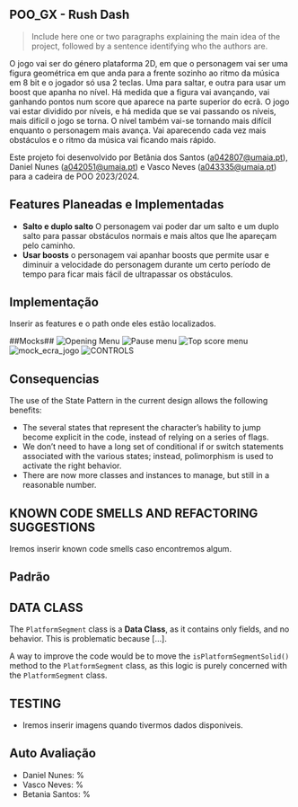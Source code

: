 ## POO_GX - Rush Dash

> Include here one or two paragraphs explaining the main idea of the project, followed by a sentence identifying who the authors are.

O jogo vai ser do género plataforma 2D, em que o personagem vai ser uma figura geométrica em que anda para a frente sozinho ao ritmo da música em 8 bit e o jogador só usa 2 teclas. Uma para saltar, e outra para usar um boost que apanha no nível. 
Há medida que a figura vai avançando, vai ganhando pontos num score que aparece na parte superior do ecrã.
O jogo vai estar dividido por níveis, e há medida que se vai passando os níveis, mais difícil o jogo se torna.
O nível também vai-se tornando mais difícil enquanto o personagem mais avança. Vai aparecendo cada vez mais obstáculos e o ritmo da música vai ficando mais rápido.

Este projeto foi desenvolvido por Betânia dos Santos (a042807@umaia.pt), Daniel Nunes (a042051@umaia.pt) e Vasco Neves (a043335@umaia.pt) para a cadeira de POO 2023/2024.

## Features Planeadas e Implementadas

- **Salto e duplo salto** O personagem vai poder dar um salto e um duplo salto para passar obstáculos normais e mais altos que lhe apareçam pelo caminho.
- **Usar boosts** o personagem vai apanhar boosts que permite usar e diminuir a velocidade do personagem durante um certo período de tempo para ficar mais fácil de ultrapassar os obstáculos.


## Implementação

Inserir as features e o path onde eles estão localizados.

##Mocks##
![Opening Menu](https://github.com/nevesvasco/TBG02/assets/131387962/16495469-5874-4e3e-aa24-a30153ec0f14)
![Pause menu](https://github.com/nevesvasco/TBG02/assets/131387962/27a68850-3cbb-4154-8972-db49355ef277)
![Top score menu](https://github.com/nevesvasco/TBG02/assets/131387962/1b92b08c-be84-4f5c-8dd8-d06dbccda2f1)
![mock_ecra_jogo](https://github.com/nevesvasco/TBG02/assets/131387962/d44a6423-8432-427f-8a1c-d0ed87e87e87)
![CONTROLS](https://github.com/nevesvasco/TBG02/assets/131387962/a3b39d4b-276f-4858-b74c-eb9a1ed8912c)

## Consequencias

The use of the State Pattern in the current design allows the following benefits:

- The several states that represent the character’s hability to jump become explicit in the code, instead of relying on a series of flags.
- We don’t need to have a long set of conditional if or switch statements associated with the various states; instead, polimorphism is used to activate the right behavior.
- There are now more classes and instances to manage, but still in a reasonable number.

## KNOWN CODE SMELLS AND REFACTORING SUGGESTIONS

Iremos inserir known code smells caso encontremos algum.

## Padrão

## DATA CLASS

The `PlatformSegment` class is a **Data Class**, as it contains only fields, and no behavior. This is problematic because […].

A way to improve the code would be to move the `isPlatformSegmentSolid()` method to the `PlatformSegment` class, as this logic is purely concerned with the `PlatformSegment` class.

## TESTING

- Iremos inserir imagens quando tivermos dados disponiveis.

## Auto Avaliação

- Daniel Nunes: %
- Vasco Neves: %
- Betania Santos: %
